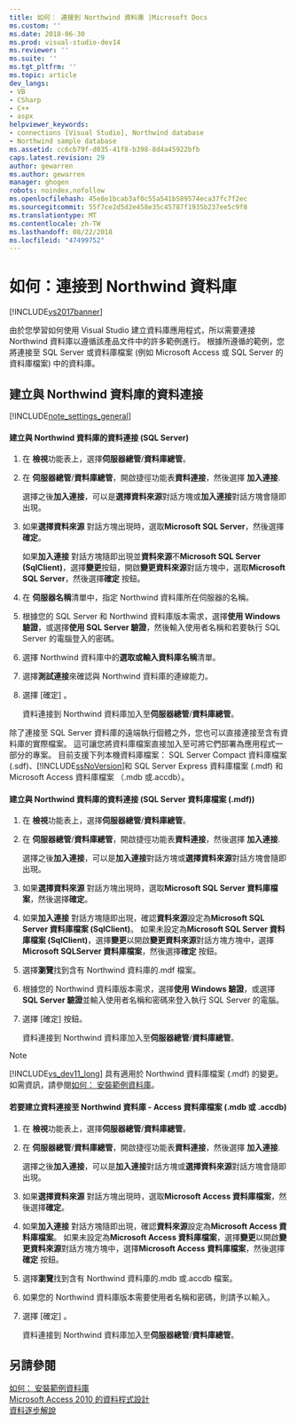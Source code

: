 ```yaml
---
title: 如何： 連接到 Northwind 資料庫 |Microsoft Docs
ms.custom: ''
ms.date: 2018-06-30
ms.prod: visual-studio-dev14
ms.reviewer: ''
ms.suite: ''
ms.tgt_pltfrm: ''
ms.topic: article
dev_langs:
- VB
- CSharp
- C++
- aspx
helpviewer_keywords:
- connections [Visual Studio], Northwind database
- Northwind sample database
ms.assetid: cc6cb79f-d035-41f8-b398-8d4a45922bfb
caps.latest.revision: 29
author: gewarren
ms.author: gewarren
manager: ghogen
robots: noindex,nofollow
ms.openlocfilehash: 45e8e1bcab3af0c55a541b589574eca37fc7f2ec
ms.sourcegitcommit: 55f7ce2d5d2e458e35c45787f1935b237ee5c9f8
ms.translationtype: MT
ms.contentlocale: zh-TW
ms.lasthandoff: 08/22/2018
ms.locfileid: "47499752"
---
```

# <a name="how-to-connect-to-the-northwind-database"></a>如何：連接到 Northwind 資料庫
[!INCLUDE[vs2017banner](../includes/vs2017banner.md)]

由於您學習如何使用 Visual Studio 建立資料庫應用程式，所以需要連接 Northwind 資料庫以遵循該產品文件中的許多範例進行。 根據所遵循的範例，您將連接至 SQL Server 或資料庫檔案 (例如 Microsoft Access 或 SQL Server 的資料庫檔案) 中的資料庫。  
  
## <a name="creating-data-connections-to-the-northwind-database"></a>建立與 Northwind 資料庫的資料連接  
 [!INCLUDE[note_settings_general](../includes/note-settings-general-md.md)]  
  
#### <a name="to-create-a-data-connection-to-the-northwind-database-sql-server"></a>建立與 Northwind 資料庫的資料連接 (SQL Server)  
  
1.  在 **檢視**功能表上，選擇**伺服器總管**/**資料庫總管**。  
  
2.  在 **伺服器總管**/**資料庫總管**，開啟捷徑功能表**資料連接**，然後選擇 **加入連接**.  
  
     選擇之後**加入連接**，可以是**選擇資料來源**對話方塊或**加入連接**對話方塊會隨即出現。  
  
3.  如果**選擇資料來源** 對話方塊出現時，選取**Microsoft SQL Server**，然後選擇**確定**。  
  
     如果**加入連接** 對話方塊隨即出現並**資料來源**不**Microsoft SQL Server (SqlClient)**，選擇**變更**按鈕，開啟**變更資料來源**對話方塊中，選取**Microsoft SQL Server**，然後選擇**確定**  按鈕。  
  
4.  在 **伺服器名稱**清單中，指定 Northwind 資料庫所在伺服器的名稱。  
  
5.  根據您的 SQL Server 和 Northwind 資料庫版本需求，選擇**使用 Windows 驗證**，或選擇**使用 SQL Server 驗證**，然後輸入使用者名稱和若要執行 SQL Server 的電腦登入的密碼。  
  
6.  選擇 Northwind 資料庫中的**選取或輸入資料庫名稱**清單。  
  
7.  選擇**測試連接**來確認與 Northwind 資料庫的連線能力。  
  
8.  選擇 [確定] 。  
  
     資料連接到 Northwind 資料庫加入至**伺服器總管**/**資料庫總管**。  
  
 除了連接至 SQL Server 資料庫的遠端執行個體之外，您也可以直接連接至含有資料庫的實際檔案。 這可讓您將資料庫檔案直接加入至可將它們部署為應用程式一部分的專案。 目前支援下列本機資料庫檔案： SQL Server Compact 資料庫檔案 (.sdf)、[!INCLUDE[ssNoVersion](../includes/ssnoversion-md.md)]和 SQL Server Express 資料庫檔案 (.mdf) 和 Microsoft Access 資料庫檔案 （.mdb 或.accdb）。  
  
#### <a name="to-create-a-data-connection-to-the-northwind-databasesql-server-database-file-mdf"></a>建立與 Northwind 資料庫的資料連接 (SQL Server 資料庫檔案 (.mdf))  
  
1.  在 **檢視**功能表上，選擇**伺服器總管**/**資料庫總管**。  
  
2.  在 **伺服器總管**/**資料庫總管**，開啟捷徑功能表**資料連接**，然後選擇 **加入連接**.  
  
     選擇之後**加入連接**，可以是**加入連接**對話方塊或**選擇資料來源**對話方塊會隨即出現。  
  
3.  如果**選擇資料來源** 對話方塊出現時，選取**Microsoft SQL Server 資料庫檔案**，然後選擇**確定**。  
  
4.  如果**加入連接** 對話方塊隨即出現，確認**資料來源**設定為**Microsoft SQL Server 資料庫檔案 (SqlClient)**。 如果未設定為**Microsoft SQL Server 資料庫檔案 (SqlClient)**，選擇**變更**以開啟**變更資料來源**對話方塊方塊中，選擇**Microsoft SQLServer 資料庫檔案**，然後選擇**確定**  按鈕。  
  
5.  選擇**瀏覽**找到含有 Northwind 資料庫的.mdf 檔案。  
  
6.  根據您的 Northwind 資料庫版本需求，選擇**使用 Windows 驗證**，或選擇**SQL Server 驗證**並輸入使用者名稱和密碼來登入執行 SQL Server 的電腦。  
  
7.  選擇 [確定]  按鈕。  
  
     資料連接到 Northwind 資料庫加入至**伺服器總管**/**資料庫總管**。  
  
> [!NOTE]
>  [!INCLUDE[vs_dev11_long](../includes/vs-dev11-long-md.md)] 具有適用於 Northwind 資料庫檔案 (.mdf) 的變更。 如需資訊，請參閱[如何： 安裝範例資料庫](../data-tools/how-to-install-sample-databases.md)。  
  
#### <a name="to-create-a-data-connection-to-the-northwind-databaseaccess-database-file-mdb-or-accdb"></a>若要建立資料連接至 Northwind 資料庫 - Access 資料庫檔案 (.mdb 或 .accdb)  
  
1.  在 **檢視**功能表上，選擇**伺服器總管**/**資料庫總管**。  
  
2.  在 **伺服器總管**/**資料庫總管**，開啟捷徑功能表**資料連接**，然後選擇 **加入連接**.  
  
     選擇之後**加入連接**，可以是**加入連接**對話方塊或**選擇資料來源**對話方塊會隨即出現。  
  
3.  如果**選擇資料來源** 對話方塊出現時，選取**Microsoft Access 資料庫檔案**，然後選擇**確定**。  
  
4.  如果**加入連接** 對話方塊隨即出現，確認**資料來源**設定為**Microsoft Access 資料庫檔案**。 如果未設定為**Microsoft Access 資料庫檔案**，選擇**變更**以開啟**變更資料來源**對話方塊方塊中，選擇**Microsoft Access 資料庫檔案**，然後選擇**確定**  按鈕。  
  
5.  選擇**瀏覽**找到含有 Northwind 資料庫的.mdb 或.accdb 檔案。  
  
6.  如果您的 Northwind 資料庫版本需要使用者名稱和密碼，則請予以輸入。  
  
7.  選擇 [確定] 。  
  
     資料連接到 Northwind 資料庫加入至**伺服器總管**/**資料庫總管**。  
  
## <a name="see-also"></a>另請參閱  
 [如何： 安裝範例資料庫](../data-tools/how-to-install-sample-databases.md)   
 [Microsoft Access 2010 的資料程式設計](http://msdn.microsoft.com/library/office/ff965871.aspx)   
 [資料逐步解說](http://msdn.microsoft.com/library/15a88fb8-3bee-4962-914d-7a1f8bd40ec4)